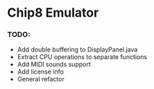 # Chip8 Emulator


### TODO:

 - Add double buffering to DisplayPanel.java
 - Extract CPU operations to separate functions
 - Add MIDI sounds support
 - Add license info
 - General refactor